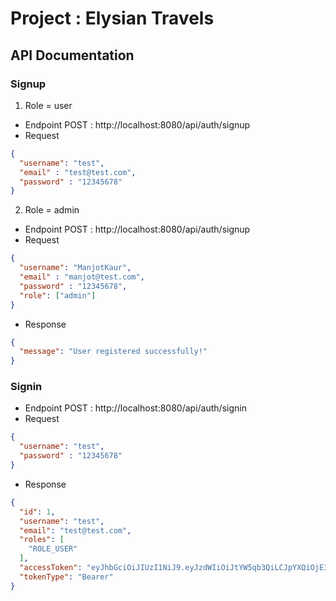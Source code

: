 # Project : Elysian Travels

## API Documentation

### Signup

1. Role = user
- Endpoint POST : http://localhost:8080/api/auth/signup
- Request
```json
{
  "username": "test",
  "email" : "test@test.com",
  "password" : "12345678"
}
```

2. Role = admin
- Endpoint POST : http://localhost:8080/api/auth/signup
- Request
```json
{
  "username": "ManjotKaur",
  "email" : "manjot@test.com",
  "password" : "12345678",
  "role": ["admin"]
}
```
- Response
```json
{
  "message": "User registered successfully!"
}
```

### Signin
- Endpoint POST : http://localhost:8080/api/auth/signin
- Request
```json
{
  "username": "test",
  "password" : "12345678"
}
```
- Response
```json
{
  "id": 1,
  "username": "test",
  "email": "test@test.com",
  "roles": [
    "ROLE_USER"
  ],
  "accessToken": "eyJhbGciOiJIUzI1NiJ9.eyJzdWIiOiJtYW5qb3QiLCJpYXQiOjE3MDM4NDE1MzksImV4cCI6MTcwMzkyNzkzOX0.el59jHdPbhbqX5MPDCAidZQWpd2Y0FfGdb2gwmIzMzs",
  "tokenType": "Bearer"
}
```